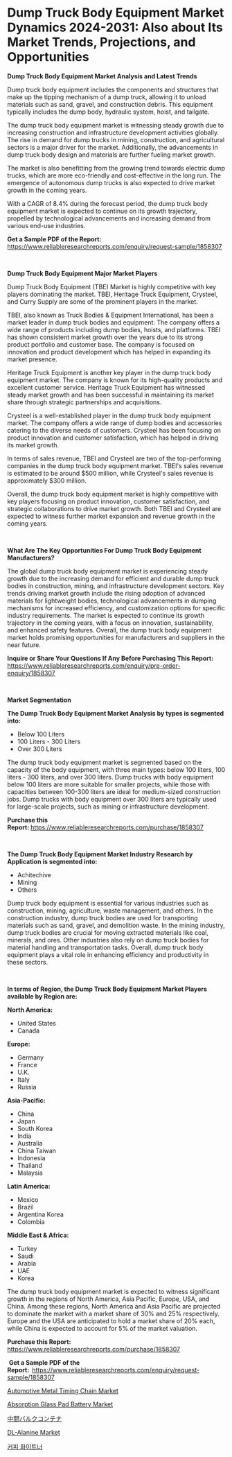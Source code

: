 <p><h1>Dump Truck Body Equipment Market Dynamics 2024-2031: Also about Its Market Trends, Projections, and Opportunities</h1></p><p><strong>Dump Truck Body Equipment Market Analysis and Latest Trends</strong></p>
<p><p>Dump truck body equipment includes the components and structures that make up the tipping mechanism of a dump truck, allowing it to unload materials such as sand, gravel, and construction debris. This equipment typically includes the dump body, hydraulic system, hoist, and tailgate.</p><p>The dump truck body equipment market is witnessing steady growth due to increasing construction and infrastructure development activities globally. The rise in demand for dump trucks in mining, construction, and agricultural sectors is a major driver for the market. Additionally, the advancements in dump truck body design and materials are further fueling market growth.</p><p>The market is also benefitting from the growing trend towards electric dump trucks, which are more eco-friendly and cost-effective in the long run. The emergence of autonomous dump trucks is also expected to drive market growth in the coming years.</p><p>With a CAGR of 8.4% during the forecast period, the dump truck body equipment market is expected to continue on its growth trajectory, propelled by technological advancements and increasing demand from various end-use industries.</p></p>
<p><strong>Get a Sample PDF of the Report:&nbsp;</strong> <a href="https://www.reliableresearchreports.com/enquiry/request-sample/1858307">https://www.reliableresearchreports.com/enquiry/request-sample/1858307</a></p>
<p>&nbsp;</p>
<p><strong>Dump Truck Body Equipment Major Market Players</strong></p>
<p><p>Dump Truck Body Equipment (TBE) Market is highly competitive with key players dominating the market. TBEI, Heritage Truck Equipment, Crysteel, and Curry Supply are some of the prominent players in the market.</p><p>TBEI, also known as Truck Bodies & Equipment International, has been a market leader in dump truck bodies and equipment. The company offers a wide range of products including dump bodies, hoists, and platforms. TBEI has shown consistent market growth over the years due to its strong product portfolio and customer base. The company is focused on innovation and product development which has helped in expanding its market presence.</p><p>Heritage Truck Equipment is another key player in the dump truck body equipment market. The company is known for its high-quality products and excellent customer service. Heritage Truck Equipment has witnessed steady market growth and has been successful in maintaining its market share through strategic partnerships and acquisitions.</p><p>Crysteel is a well-established player in the dump truck body equipment market. The company offers a wide range of dump bodies and accessories catering to the diverse needs of customers. Crysteel has been focusing on product innovation and customer satisfaction, which has helped in driving its market growth.</p><p>In terms of sales revenue, TBEI and Crysteel are two of the top-performing companies in the dump truck body equipment market. TBEI's sales revenue is estimated to be around $500 million, while Crysteel's sales revenue is approximately $300 million.</p><p>Overall, the dump truck body equipment market is highly competitive with key players focusing on product innovation, customer satisfaction, and strategic collaborations to drive market growth. Both TBEI and Crysteel are expected to witness further market expansion and revenue growth in the coming years.</p></p>
<p>&nbsp;</p>
<p><strong>What Are The Key Opportunities For Dump Truck Body Equipment Manufacturers?</strong></p>
<p><p>The global dump truck body equipment market is experiencing steady growth due to the increasing demand for efficient and durable dump truck bodies in construction, mining, and infrastructure development sectors. Key trends driving market growth include the rising adoption of advanced materials for lightweight bodies, technological advancements in dumping mechanisms for increased efficiency, and customization options for specific industry requirements. The market is expected to continue its growth trajectory in the coming years, with a focus on innovation, sustainability, and enhanced safety features. Overall, the dump truck body equipment market holds promising opportunities for manufacturers and suppliers in the near future.</p></p>
<p><strong>Inquire or Share Your Questions If Any Before Purchasing This Report:</strong> <a href="https://www.reliableresearchreports.com/enquiry/pre-order-enquiry/1858307">https://www.reliableresearchreports.com/enquiry/pre-order-enquiry/1858307</a></p>
<p>&nbsp;</p>
<p><strong>Market Segmentation</strong></p>
<p><strong>The Dump Truck Body Equipment Market Analysis by types is segmented into:</strong></p>
<p><ul><li>Below 100 Liters</li><li>100 Liters - 300 Liters</li><li>Over 300 Liters</li></ul></p>
<p><p>The dump truck body equipment market is segmented based on the capacity of the body equipment, with three main types: below 100 liters, 100 liters - 300 liters, and over 300 liters. Dump trucks with body equipment below 100 liters are more suitable for smaller projects, while those with capacities between 100-300 liters are ideal for medium-sized construction jobs. Dump trucks with body equipment over 300 liters are typically used for large-scale projects, such as mining or infrastructure development.</p></p>
<p><strong>Purchase this Report:&nbsp;</strong><a href="https://www.reliableresearchreports.com/purchase/1858307">https://www.reliableresearchreports.com/purchase/1858307</a></p>
<p>&nbsp;</p>
<p><strong>The Dump Truck Body Equipment Market Industry Research by Application is segmented into:</strong></p>
<p><ul><li>Achitechive</li><li>Mining</li><li>Others</li></ul></p>
<p><p>Dump truck body equipment is essential for various industries such as construction, mining, agriculture, waste management, and others. In the construction industry, dump truck bodies are used for transporting materials such as sand, gravel, and demolition waste. In the mining industry, dump truck bodies are crucial for moving extracted materials like coal, minerals, and ores. Other industries also rely on dump truck bodies for material handling and transportation tasks. Overall, dump truck body equipment plays a vital role in enhancing efficiency and productivity in these sectors.</p></p>
<p>&nbsp;</p>
<p><strong>In terms of Region, the Dump Truck Body Equipment Market Players available by Region are:</strong></p>
<p>
    <p> <strong> North America: </strong>
        <ul>
            <li>United States</li>
            <li>Canada</li>
        </ul>
        </p> 
    <p> <strong> Europe: </strong>
        <ul>
            <li>Germany</li>
            <li>France</li>
            <li>U.K.</li>
            <li>Italy</li>
            <li>Russia</li>
        </ul>
        </p> 
    <p> <strong> Asia-Pacific: </strong>
        <ul>
            <li>China</li>
            <li>Japan</li>
            <li>South Korea</li>
            <li>India</li>
            <li>Australia</li>
            <li>China Taiwan</li>
            <li>Indonesia</li>
            <li>Thailand</li>
            <li>Malaysia</li>
        </ul>
        </p> 
    <p> <strong> Latin America: </strong>
        <ul>
            <li>Mexico</li>
            <li>Brazil</li>
            <li>Argentina Korea</li>
            <li>Colombia</li>
        </ul>
        </p> 
    <p> <strong> Middle East & Africa: </strong>
        <ul>
            <li>Turkey</li>
            <li>Saudi</li>
            <li>Arabia</li>
            <li>UAE</li>
            <li>Korea</li>
        </ul>
    </p>
    </p>
<p><p>The dump truck body equipment market is expected to witness significant growth in the regions of North America, Asia Pacific, Europe, USA, and China. Among these regions, North America and Asia Pacific are projected to dominate the market with a market share of 30% and 25% respectively. Europe and the USA are anticipated to hold a market share of 20% each, while China is expected to account for 5% of the market valuation.</p></p>
<p><strong>Purchase this Report: </strong><a href="https://www.reliableresearchreports.com/purchase/1858307">https://www.reliableresearchreports.com/purchase/1858307</a></p>
<p>&nbsp;<strong>Get a Sample PDF of the Report:&nbsp;&nbsp;</strong><a href="https://www.reliableresearchreports.com/enquiry/request-sample/1858307">https://www.reliableresearchreports.com/enquiry/request-sample/1858307</a></p>
<p><strong></strong></p>
<p><p><a href="https://github.com/jodemen/Market-Research-Report-List-1/blob/main/automotive-metal-timing-chain-market.md">Automotive Metal Timing Chain Market</a></p><p><a href="https://github.com/jj19131/Market-Research-Report-List-1/blob/main/absorption-glass-pad-battery-market.md">Absorption Glass Pad Battery Market</a></p><p><a href="https://medium.com/@andmartmello/%E4%B8%AD%E9%96%93%E3%83%90%E3%83%AB%E3%82%AF%E3%82%B3%E3%83%B3%E3%83%86%E3%83%8A%E5%B8%82%E5%A0%B4-%E3%82%BF%E3%82%A4%E3%83%97-%E3%82%A2%E3%83%97%E3%83%AA%E3%82%B1%E3%83%BC%E3%82%B7%E3%83%A7%E3%83%B3-%E5%9C%B0%E7%90%86%E3%81%AB%E3%82%88%E3%82%8B%E5%8C%85%E6%8B%AC%E7%9A%84%E3%81%AA%E8%A9%95%E4%BE%A1-5e6cdfddb1ce">中間バルクコンテナ</a></p><p><a href="https://issuu.com/reportprime-2/docs/dl-alanine-market-size-2030.pptx">DL-Alanine Market</a></p><p><a href="https://medium.com/@royross51/%EC%BB%A4%ED%94%BC-%ED%99%94%EC%9D%B4%ED%8A%B8%EB%8B%9D-%EC%8B%9C%EC%9E%A5-%EB%B6%84%EC%84%9D-%EA%B7%B8-cagr-%EC%8B%9C%EC%9E%A5-%EC%84%B8%EB%B6%84%ED%99%94-%EB%B0%8F-%EC%84%B8%EA%B3%84-%EC%82%B0%EC%97%85-%EA%B0%9C%EC%9A%94-edd635096a5e">커피 화이트너</a></p></p>